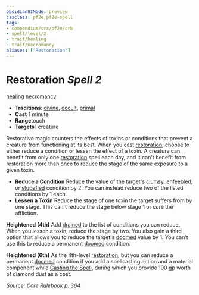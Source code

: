 ```yaml
---
obsidianUIMode: preview
cssclass: pf2e,pf2e-spell
tags:
- compendium/src/pf2e/crb
- spell/level/2
- trait/healing
- trait/necromancy
aliases: ["Restoration"]
---
```

# Restoration *Spell 2*   
[healing](../../rules/traits/healing.md)  [necromancy](../../rules/traits/necromancy.md)  

- **Traditions**: [divine](../../rules/traits/divine.md), [occult](../../rules/traits/occult.md), [primal](../../rules/traits/primal.md)
- **Cast** 1 minute 
- **Range**touch
- **Targets**1 creature

Restorative magic counters the effects of toxins or conditions that prevent a creature from functioning at its best. When you cast [restoration](../../../..//TTRPGShare-Pathfinder-2E-Vault/compendium/spells/restoration.md), choose to either reduce a condition or lessen the effect of a toxin. A creature can benefit from only one [restoration](../../../..//TTRPGShare-Pathfinder-2E-Vault/compendium/spells/restoration.md) spell each day, and it can't benefit from restoration more than once to reduce the stage of the same exposure to a given toxin.

- **Reduce a Condition** Reduce the value of the target's [clumsy](../../rules/conditions.md#Clumsy), [enfeebled](../../rules/conditions.md#Enfeebled), or [stupefied](../../rules/conditions.md#Stupefied) condition by 2. You can instead reduce two of the listed conditions by 1 each.
- **Lessen a Toxin** Reduce the stage of one toxin the target suffers from by one stage. This can't reduce the stage below stage 1 or cure the affliction.

**Heightened (4th)** Add [drained](../../rules/conditions.md#Drained) to the list of conditions you can reduce. When you lessen a toxin, reduce the stage by two. You also gain a third option that allows you to reduce the target's [doomed](../../rules/conditions.md#Doomed) value by 1. You can't use this to reduce a permanent [doomed](../../rules/conditions.md#Doomed) condition.

**Heightened (6th)** As the 4th-level [restoration](../../../..//TTRPGShare-Pathfinder-2E-Vault/compendium/spells/restoration.md), but you can reduce a permanent [doomed](../../rules/conditions.md#Doomed) condition if you add a spellcasting action and a material component while [Casting the Spell](../../rules/actions/cast-a-spell.md), during which you provide 100 gp worth of diamond dust as a cost.

*Source: Core Rulebook p. 364*